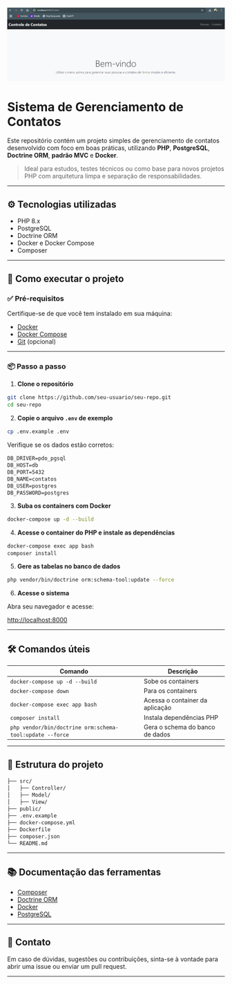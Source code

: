 
<div align="center">

![Contatos](image/banner.png)

</div>

# Sistema de Gerenciamento de Contatos

Este repositório contém um projeto simples de gerenciamento de contatos desenvolvido com foco em boas práticas, utilizando **PHP**, **PostgreSQL**, **Doctrine ORM**, **padrão MVC** e **Docker**.

> Ideal para estudos, testes técnicos ou como base para novos projetos PHP com arquitetura limpa e separação de responsabilidades.

---

## ⚙️ Tecnologias utilizadas

- PHP 8.x
- PostgreSQL
- Doctrine ORM
- Docker e Docker Compose
- Composer

---

## 🚀 Como executar o projeto

### ✅ Pré-requisitos

Certifique-se de que você tem instalado em sua máquina:

- [Docker](https://www.docker.com/)
- [Docker Compose](https://docs.docker.com/compose/)
- [Git](https://git-scm.com/) (opcional)

---

### 📦 Passo a passo

1. **Clone o repositório**

```bash
git clone https://github.com/seu-usuario/seu-repo.git
cd seu-repo
```

2. **Copie o arquivo `.env` de exemplo**

```bash
cp .env.example .env
```

Verifique se os dados estão corretos:

```env
DB_DRIVER=pdo_pgsql
DB_HOST=db
DB_PORT=5432
DB_NAME=contatos
DB_USER=postgres
DB_PASSWORD=postgres
```

3. **Suba os containers com Docker**

```bash
docker-compose up -d --build
```

4. **Acesse o container do PHP e instale as dependências**

```bash
docker-compose exec app bash
composer install
```

5. **Gere as tabelas no banco de dados**

```bash
php vendor/bin/doctrine orm:schema-tool:update --force
```

6. **Acesse o sistema**

Abra seu navegador e acesse:

[http://localhost:8000](http://localhost:8000)

---

## 🛠️ Comandos úteis

| Comando                                | Descrição                        |
|----------------------------------------|----------------------------------|
| `docker-compose up -d --build`         | Sobe os containers               |
| `docker-compose down`                  | Para os containers               |
| `docker-compose exec app bash`         | Acessa o container da aplicação  |
| `composer install`                     | Instala dependências PHP         |
| `php vendor/bin/doctrine orm:schema-tool:update --force` | Gera o schema do banco de dados |

---

## 📁 Estrutura do projeto

```
├── src/
│   ├── Controller/
│   ├── Model/
│   ├── View/
├── public/
├── .env.example
├── docker-compose.yml
├── Dockerfile
├── composer.json
└── README.md
```

---

## 📚 Documentação das ferramentas

- [Composer](https://getcomposer.org/)
- [Doctrine ORM](https://www.doctrine-project.org/projects/doctrine-orm/en/current/)
- [Docker](https://www.docker.com/)
- [PostgreSQL](https://www.postgresql.org/)

---

## 📩 Contato

Em caso de dúvidas, sugestões ou contribuições, sinta-se à vontade para abrir uma issue ou enviar um pull request.

---
